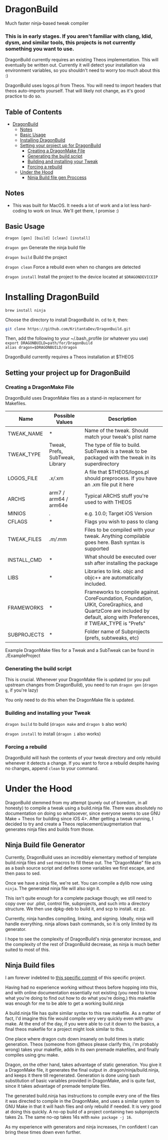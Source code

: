 # DragonBuild
Much faster ninja-based tweak compiler

### This is in early stages. If you aren't familiar with clang, ldid, dysm, and similar tools, this projects is not currently something you want to use. 

DragonBuild currently requires an existing Theos implementation. This will eventually be written out. Currently it will detect your installation via environment variables, so you shouldn't need to worry too much about this :)

DragonBuild uses logos.pl from Theos. You will need to import headers that theos auto-imports yourself. That will likely not change, as it's good practice to do so. 

## Table of Contents

- [DragonBuild](#dragonbuild)
  * [Notes](#notes)
  * [Basic Usage](#basic-usage)
  * [Installing DragonBuild](#installing-dragonbuild)
  * [Setting your project up for DragonBuild](#setting-your-project-up-for-dragonbuild)
    + [Creating a DragonMake File](#creating-a-dragonmake-file)
    + [Generating the build script](#generating-the-build-script)
    + [Building and installing your Tweak](#building-and-installing-your-tweak)
    + [Forcing a rebuild](#forcing-a-rebuild)
  * [Under the Hood](#under-the-hood)
    + [Ninja Build file gen Proccess](#ninja-build-file-gen-proccess)

## Notes

* This was built for MacOS. It needs a lot of work and a lot less hard-coding to work on linux. We'll get there, I promise :)

## Basic Usage

`dragon [gen] [build] [clean] [install]`

`dragon gen` Generate the ninja build file

`dragon build` Build the project

`dragon clean` Force a rebuild even when no changes are detected

`dragon install` Install the project to the device located at `$DRAGONDEVICEIP`

# Installing DragonBuild

`brew install ninja`

Choose the directory to install DragonBuild in. cd to it, then:

```bash
git clone https://github.com/KritantaDev/DragonBuild.git
```

Then, add the following to your ~/.bash_profile (or whatever you use)  
`export DRAGONBUILD=path/for/DragonBuild`  
`alias dragon=$DRAGONBUILD/dragon`  

DragonBuild currently requires a Theos installation at $THEOS

## Setting your project up for DragonBuild

### Creating a DragonMake File

DragonBuild uses DragonMake files as a stand-in replacement for Makefiles. 

|  Name  | Possible Values | Description  | 
|---|---|---|
|  TWEAK_NAME  |  * | Name of the tweak. Should match your tweak's plist name |
| TWEAK_TYPE |  Tweak, Prefs, SubTweak, Library  | The type of file to build. SubTweak is a tweak to be packaged with the tweak in its superdirectory |
| LOGOS_FILE |  *.x/*.xm  | A file that $THEOS/logos.pl should preprocess. If you have an .xm file put it here |  
| ARCHS | arm7 / arm64 / arm64e | Typical ARCHS stuff you're used to with THEOS | 
| MINIOS | *.* | e.g. 10.0; Target iOS Version |  
| CFLAGS | * | Flags you wish to pass to clang |  
|  TWEAK_FILES  |  *.m/*.mm |  Files to be compiled with your tweak. Anything compilable goes here. Bash syntax is supported |
|  INSTALL_CMD  |  * |  What should be executed over ssh after installing the package |
| LIBS | * | Libraries to link. objc and objc++ are automatically included. |
| FRAMEWORKS | * | Frameworks to compile against. CoreFoundation, Foundation, UIKit, CoreGraphics, and QuartzCore are included by default, along with Preferences, if TWEAK_TYPE is "Prefs" |
| SUBPROJECTS | * | Folder name of Subprojects (prefs, subtweaks, etc) 

Example DragonMake files for a Tweak and a SubTweak can be found in ./ExampleProject

### Generating the build script

This is crucial. Whenever your DragonMake file is updated (or you pull upstream changes from DragonBuild), you need to run `dragon gen` (`dragon g`, if you're lazy)

You only need to do this when the DragonMake file is updated. 

### Building and installing your Tweak

`dragon build` to build (`dragon make` and `dragon b` also work)

`dragon install` to install (`dragon i` also works)

### Forcing a rebuild

DragonBuild will hash the contents of your tweak directory and only rebuild whenever it detects a change. If you want to force a rebuild despite having no changes, append `clean` to your command. 

# Under the Hood

DragonBuild stemmed from my attempt (purely out of boredom, in all honesty) to compile a tweak using a build.ninja file. There was absolutely no documentation on doing so whatsoever, since everyone seems to use GNU Make + Theos for building since iOS 4>. After getting a tweak running, I decided to try and create a Theos replacement/augmentation that generates ninja files and builds from those. 

## Ninja Build file Generator

Currently, DragonBuild uses an incredibly elementary method of template build.ninja files and `sed` macros to fill these out. The "DragonMake" file acts as a bash source script and defines some variables we first escape, and then pass to sed. 

Once we have a ninja file, we're set. You can compile a dylib now using `ninja`. The generated ninja file will also sign it. 

This isn't quite enough for a complete package though; we still need to copy over our .plist, control file, subprojects, and such into a directory structure. We then use dpkg-deb to build it, and scp to install. ez pz. 

Currently, ninja handles compiling, linking, and signing. Ideally, ninja will handle everything. ninja allows bash commands, so it is only limited by its generator. 

I hope to see the complexity of DragonBuild's ninja generator increase, and the complexity of the rest of DragonBuild decrease, as ninja is much better suited to most of this. 

## Ninja Build files

I am forever indebted to [this specific commit](https://github.com/theiostream/Libhide/blob/1f7b2bbebc9df68bb781406f881eb28eac270989/library/Makefile)
 of this specific project. 
 
Having had no experience working without theos before hopping into this, and with online documentation essentially not existing (you need to know what you're doing to find out how to do what you're doing,) this makefile was enough for me to be able to get a working build.ninja

A build.ninja file has quite similar syntax to this raw makefile. As a matter of fact, I'd imagine this file would compile very very quickly even with gnu make. At the end of the day, if you were able to cut it down to the basics, a final theos makefile for a project might look similar to this. 

One place where dragon cuts down insanely on build times is static generation. Theos (someone from @theos please clarify this, i'm probably wrong) takes your makefile, adds in its own premade makefiles, and finally compiles using gnu make. 

Dragon, on the other hand, takes advantage of static generation. You give it a DragonMake file, it generates the final output in .dragon/ninja/build.ninja, and keeps it there till regenerated. Generation is done using bash substitution of basic variables provided in DragonMake, and is quite fast, since it takes advantage of premade template files. 

The generated build.ninja has instructions to compile every one of the files it was directed to compile in the DragonMake, and uses a similar system to GNU Make in that it will hash files and only rebuild if needed. It is very good at doing this quickly. A no-op build of a project containing two subprojects takes 2s. The same no-op takes 14s with `make package -j 16`. 

As my experience with generators and ninja increases, I'm confident I can bring these times down even further. 

